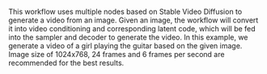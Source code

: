 This workflow uses multiple nodes based on Stable Video Diffusion to generate a video from an image. Given an image, the workflow will convert it into video conditioning and corresponding latent code, which will be fed into the sampler and decoder to generate the video. In this example, we generate a video of a girl playing the guitar based on the given image. Image size of 1024x768, 24 frames and 6 frames per second are recommended for the best results.